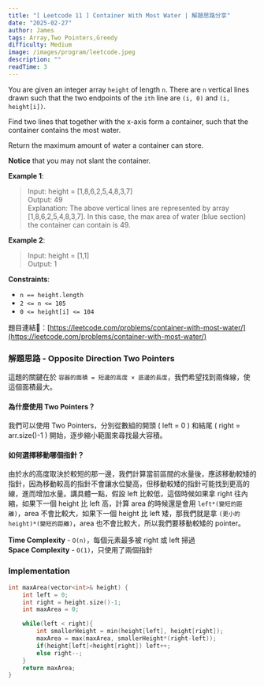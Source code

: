 ```yaml
---
title: "[ Leetcode 11 ] Container With Most Water | 解題思路分享"
date: "2025-02-27"
author: James
tags: Array,Two Pointers,Greedy
difficulty: Medium
image: /images/program/leetcode.jpeg
description: ""
readTime: 3
---
```


You are given an integer array `height` of length `n`. There are `n` vertical lines drawn such that the two endpoints of the `ith` line are `(i, 0)` and `(i, height[i])`.

Find two lines that together with the x-axis form a container, such that the container contains the most water.

Return the maximum amount of water a container can store.

**Notice** that you may not slant the container.

**Example 1**:

> Input: height = [1,8,6,2,5,4,8,3,7]<br>
> Output: 49<br>
> Explanation: The above vertical lines are represented by array [1,8,6,2,5,4,8,3,7]. In this case, the max area of water (blue section) the container can contain is 49.

**Example 2**:

> Input: height = [1,1]<br>
> Output: 1
 
**Constraints**:

- `n == height.length`
- `2 <= n <= 105`
- `0 <= height[i] <= 104`

<p></p>

題目連結🔗：[https://leetcode.com/problems/container-with-most-water/](https://leetcode.com/problems/container-with-most-water/)

### **解題思路 - Opposite Direction Two Pointers**

這題的關鍵在於 `容器的面積 = 短邊的高度 × 底邊的長度`，我們希望找到兩條線，使這個面積最大。

#### **為什麼使用 Two Pointers？**

我們可以使用 Two Pointers，分別從數組的開頭 ( left = 0 ) 和結尾 ( right = arr.size()-1 ) 開始，逐步縮小範圍來尋找最大容積。

#### **如何選擇移動哪個指針？**

由於水的高度取決於較短的那一邊，我們計算當前區間的水量後，應該移動較矮的指針，因為移動較高的指針不會讓水位變高，但移動較矮的指針可能找到更高的線，進而增加水量。講具體一點，假設 left 比較低，這個時候如果拿 right 往內縮，如果下一個 height 比 left 高，計算 area 的時候還是會用 `left*(變短的距離)`，area 不會比較大，如果下一個 height 比 left 矮，那我們就是拿 `(更小的 height)*(變短的距離)`，area 也不會比較大，所以我們要移動較矮的 pointer。

**Time Complexity** - `O(n)`，每個元素最多被 right 或 left 掃過<br>
**Space Complexity** - `O(1)`，只使用了兩個指針

### **Implementation**

```cpp
int maxArea(vector<int>& height) {
    int left = 0;
    int right = height.size()-1;
    int maxArea = 0;

    while(left < right){
        int smallerHeight = min(height[left], height[right]);
        maxArea = max(maxArea, smallerHeight*(right-left));
        if(height[left]<height[right]) left++;
        else right--;
    }
    return maxArea;
}
```